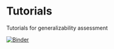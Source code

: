 # Tutorials
Tutorials for generalizability assessment


[![Binder](https://mybinder.org/badge_logo.svg)](https://mybinder.org/v2/gh/ctgatecci/Tutorials/master)
